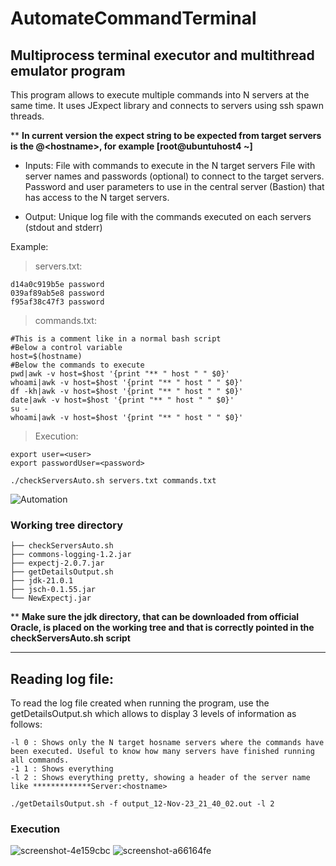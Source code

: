 # AutomateCommandTerminal

## Multiprocess terminal executor  and multithread emulator program

This program allows to execute multiple commands into N servers at the same time. It uses JExpect library and connects to servers using ssh spawn threads.

** __In current version the expect string to be expected from target servers is the \@\<hostname\>, for example [root@ubuntuhost4 ~]__

- Inputs:
File with commands to execute in the N target servers
File with server names and passwords (optional) to connect to the target servers.
Password and user parameters to use in the central server (Bastion) that has access to the N target servers.

- Output:
Unique log file with the commands executed on each servers (stdout and stderr)

Example:

>servers.txt:
```
d14a0c919b5e password
039af89ab5e8 password
f95af38c47f3 password
```

>commands.txt:
>
```
#This is a comment like in a normal bash script
#Below a control variable
host=$(hostname)
#Below the commands to execute
pwd|awk -v host=$host '{print "** " host " " $0}'
whoami|awk -v host=$host '{print "** " host " " $0}'
df -kh|awk -v host=$host '{print "** " host " " $0}'
date|awk -v host=$host '{print "** " host " " $0}'
su -
whoami|awk -v host=$host '{print "** " host " " $0}'
```
>Execution:
```
export user=<user>
export passwordUser=<password>
```
```
./checkServersAuto.sh servers.txt commands.txt
```

![Automation](https://github.com/Cesar642/AutomateCommandTerminal/assets/44422221/19f0e998-27ce-4e89-b678-0787dd0ddd36)

### Working tree directory
```
├── checkServersAuto.sh
├── commons-logging-1.2.jar
├── expectj-2.0.7.jar
├── getDetailsOutput.sh
├── jdk-21.0.1
├── jsch-0.1.55.jar
└── NewExpectj.jar
```
** __Make sure the jdk directory, that can be downloaded from official Oracle, is placed on the working tree and that is correctly pointed in the checkServersAuto.sh script__

---
## Reading log file:
To read the log file created when running the program, use the getDetailsOutput.sh which allows to display 3 levels of information as follows:
```
-l 0 : Shows only the N target hosname servers where the commands have been executed. Useful to know how many servers have finished running all commands.
-1 1 : Shows everything
-l 2 : Shows everything pretty, showing a header of the server name like *************Server:<hostname>

./getDetailsOutput.sh -f output_12-Nov-23_21_40_02.out -l 2
```
### Execution

![screenshot-4e159cbc](https://github.com/Cesar642/AutomateCommandTerminal/assets/44422221/448c792f-8dc9-466b-91b9-c48e9f51f720)
![screenshot-a66164fe](https://github.com/Cesar642/AutomateCommandTerminal/assets/44422221/a5eb8de5-1d0b-4292-b0f1-091372481bb3)

